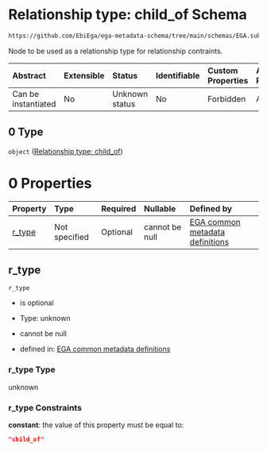 # Relationship type: child\_of Schema

```txt
https://github.com/EbiEga/ega-metadata-schema/tree/main/schemas/EGA.submission.json#/properties/submission_relationships/items/allOf/1/anyOf/1/allOf/0/anyOf/0
```

Node to be used as a relationship type for relationship contraints.

| Abstract            | Extensible | Status         | Identifiable | Custom Properties | Additional Properties | Access Restrictions | Defined In                                                                           |
| :------------------ | :--------- | :------------- | :----------- | :---------------- | :-------------------- | :------------------ | :----------------------------------------------------------------------------------- |
| Can be instantiated | No         | Unknown status | No           | Forbidden         | Allowed               | none                | [EGA.submission.json\*](../../../schemas/EGA.submission.json "open original schema") |

## 0 Type

`object` ([Relationship type: child\_of](ega-12-definitions-relationship-type-child_of.md))

# 0 Properties

| Property           | Type          | Required | Nullable       | Defined by                                                                                                                                                                                                                                         |
| :----------------- | :------------ | :------- | :------------- | :------------------------------------------------------------------------------------------------------------------------------------------------------------------------------------------------------------------------------------------------- |
| [r\_type](#r_type) | Not specified | Optional | cannot be null | [EGA common metadata definitions](ega-12-definitions-relationship-type-child_of-properties-r_type.md "https://github.com/EbiEga/ega-metadata-schema/tree/main/schemas/EGA.common-definitions.json#/definitions/r-type-child_of/properties/r_type") |

## r\_type



`r_type`

*   is optional

*   Type: unknown

*   cannot be null

*   defined in: [EGA common metadata definitions](ega-12-definitions-relationship-type-child_of-properties-r_type.md "https://github.com/EbiEga/ega-metadata-schema/tree/main/schemas/EGA.common-definitions.json#/definitions/r-type-child_of/properties/r_type")

### r\_type Type

unknown

### r\_type Constraints

**constant**: the value of this property must be equal to:

```json
"child_of"
```
